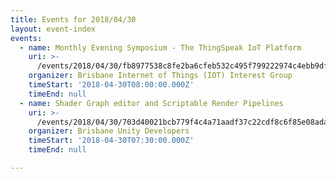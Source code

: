 ```yaml
---
title: Events for 2018/04/30
layout: event-index
events:
  - name: Monthly Evening Symposium - The ThingSpeak IoT Platform
    uri: >-
      /events/2018/04/30/fb8977538c8fe2ba6cfeb532c495f799222974c4ebb9dfd01a00ba1c0d8a6b07
    organizer: Brisbane Internet of Things (IOT) Interest Group
    timeStart: '2018-04-30T08:00:00.000Z'
    timeEnd: null
  - name: Shader Graph editor and Scriptable Render Pipelines
    uri: >-
      /events/2018/04/30/703d40021bcb779f4c4a71aadf37c22cdf8c6f85e08ada8539ea4089b2747bb0
    organizer: Brisbane Unity Developers
    timeStart: '2018-04-30T07:30:00.000Z'
    timeEnd: null

---
```

